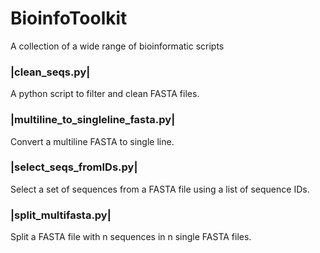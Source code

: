# BioinfoToolkit
A collection of a wide range of bioinformatic scripts


### |clean_seqs.py|
A python script to filter and clean FASTA files.


### |multiline_to_singleline_fasta.py|
Convert a multiline FASTA to single line.


### |select_seqs_fromIDs.py|
Select a set of sequences from a FASTA file using a list of sequence IDs.


### |split_multifasta.py|
Split a FASTA file with n sequences in n single FASTA files.

